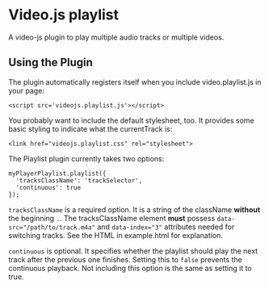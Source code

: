 Video.js playlist
===================
A video-js plugin to play multiple audio tracks or multiple videos.

Using the Plugin
----------------
The plugin automatically registers itself when you include video.playlist.js in your page:

    <script src='videojs.playlist.js'></script>

You probably want to include the default stylesheet, too. It provides some basic styling to indicate what the currentTrack is:

    <link href="videojs.playlist.css" rel="stylesheet">

The Playlist plugin currently takes two options:

    myPlayerPlaylist.playlist({
      'tracksClassName': 'trackSelector', 
      'continuous': true
    });
    
```tracksClassName``` is a required option. It is a string of the className **without** the beginning ```.```. The tracksClassName element **must** possess  ```data-src="/path/to/track.m4a"``` and ```data-index="3"``` attributes needed for switching tracks. See the HTML in example.html for explanation.

```continuous``` is optional. It specifies whether the playlist should play the next track after the previous one finishes. Setting this to ```false``` prevents the continuous playback. Not including this option is the same as setting it to true.


